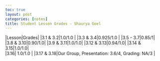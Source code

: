 ```yaml
---
toc: true
layout: post
categories: [notes]
title: Student Lesson Grades - Shaurya Goel
---
```


|Lesson|Grades|
|3.1 & 3.2|1.0/1.0 |
|3.3 & 3.4|0.925/1.0 |
|3.5 - 3.7|0.85/1|
|3.8 & 3.10|0.90/1.0|
|3.9 & 3.11|1.0/1.0|
|3.12 & 3.13|0.94/1.0|
|3.14 & 3.15|1.0/1.0|	
|3.16| 1.0/1.0 |
|3.17 & 3.18|Our Group, Presentation: 3.6/4, Grading: NA/3 |